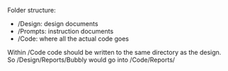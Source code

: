 Folder structure:
- /Design: design documents
- /Prompts: instruction documents
- /Code: where all the actual code goes

Within /Code code should be written to the same directory as the design. So /Design/Reports/Bubbly would go into /Code/Reports/